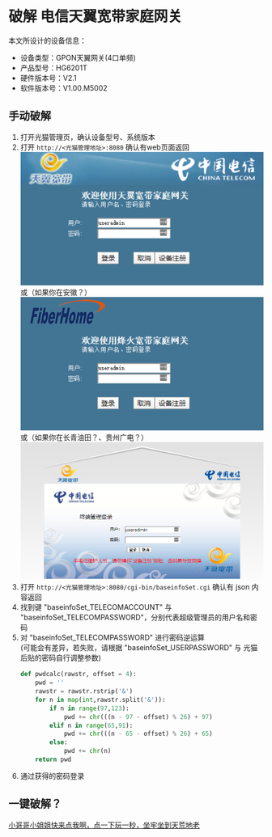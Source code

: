 # 破解 电信天翼宽带家庭网关
本文所设计的设备信息：

* 设备类型：GPON天翼网关(4口单频)
* 产品型号：HG6201T
* 硬件版本号：V2.1
* 软件版本号：V1.00.M5002

## 手动破解
1. 打开光猫管理页，确认设备型号、系统版本
2. 打开 `http://<光猫管理地址>:8080` 确认有web页面返回
   ![光猫管理页](../../.gitbook/assets/telecom-8080page.png)  
   或（如果你在安徽？）  
   ![光猫管理页-Anhui](../../.gitbook/assets/telecom-8080page-AnHui.png)  
   或（如果你在长青油田？、贵州广电？）  
   ![光猫管理页-什么鬼](../../.gitbook/assets/telecom-8080page-what.png)  
3. 打开 `http://<光猫管理地址>:8080/cgi-bin/baseinfoSet.cgi` 确认有 json 内容返回
4. 找到键 "baseinfoSet_TELECOMACCOUNT" 与 "baseinfoSet_TELECOMPASSWORD"，分别代表超级管理员的用户名和密码
5. 对 "baseinfoSet_TELECOMPASSWORD" 进行密码逆运算  
   (可能会有差异，若失败，请根据 "baseinfoSet_USERPASSWORD" 与 光猫后贴的密码自行调整参数)
   ```py
   def pwdcalc(rawstr, offset = 4):
       pwd = ''
       rawstr = rawstr.rstrip('&')
       for n in map(int,rawstr.split('&')):
           if n in range(97,123):
               pwd += chr(((n - 97 - offset) % 26) + 97)
           elif n in range(65,91):
               pwd += chr(((n - 65 - offset) % 26) + 65)
           else:
               pwd += chr(n)
       return pwd
   ```
6. 通过获得的密码登录

## 一键破解？
<a href="hack_telecom.py" download target="_blank">小哥哥小姐姐快来点我啊，点一下玩一秒，坐牢坐到天荒地老</a>